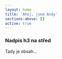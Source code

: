 ```yaml
---
layout: home
title: 'Ahoj, jsem Andy'
sections-above: []
active: true
---
```

### Nadpis h3 na střed

Tady je obsah...
